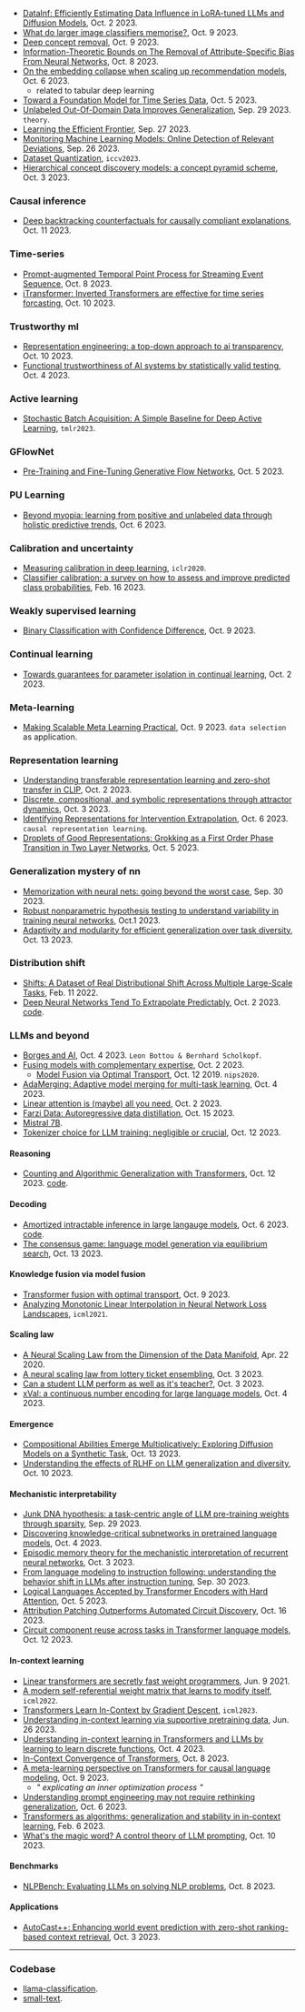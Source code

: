
- [DataInf: Efficiently Estimating Data Influence in LoRA-tuned LLMs and Diffusion Models](https://browse.arxiv.org/pdf/2310.00902.pdf), Oct. 2 2023.
- [What do larger image classifiers memorise?](https://arxiv.org/pdf/2310.05337.pdf), Oct. 9 2023.
- [Deep concept removal](https://arxiv.org/pdf/2310.05755.pdf), Oct. 9 2023.
- [Information-Theoretic Bounds on The Removal of Attribute-Specific Bias From Neural Networks](https://arxiv.org/pdf/2310.04955.pdf), Oct. 8 2023.
- [On the embedding collapse when scaling up recommendation models](https://arxiv.org/pdf/2310.04400.pdf), Oct. 6 2023.
  - related to tabular deep learning
- [Toward a Foundation Model for Time Series Data](https://arxiv.org/pdf/2310.03916.pdf), Oct. 5 2023.
- [Unlabeled Out-Of-Domain Data Improves Generalization](https://arxiv.org/pdf/2310.00027.pdf), Sep. 29 2023. `theory`.
- [Learning the Efficient Frontier](https://browse.arxiv.org/pdf/2309.15775.pdf), Sep. 27 2023.
- [Monitoring Machine Learning Models: Online Detection of Relevant Deviations](https://browse.arxiv.org/pdf/2309.15187.pdf), Sep. 26 2023.
- [Dataset Quantization](https://openaccess.thecvf.com/content/ICCV2023/papers/Zhou_Dataset_Quantization_ICCV_2023_paper.pdf), `iccv2023`.
- [Hierarchical concept discovery models: a concept pyramid scheme](https://browse.arxiv.org/pdf/2310.02116.pdf), Oct. 3 2023.

### Causal inference

- [Deep backtracking counterfactuals for causally compliant explanations](https://arxiv.org/pdf/2310.07665.pdf), Oct. 11 2023.

### Time-series

- [Prompt-augmented Temporal Point Process for Streaming Event Sequence](https://arxiv.org/pdf/2310.04993.pdf), Oct. 8 2023.
- [iTransformer: Inverted Transformers are effective for time series forcasting](https://arxiv.org/pdf/2310.06625.pdf), Oct. 10 2023.

### Trustworthy ml

- [Representation engineering: a top-down approach to ai transparency](https://browse.arxiv.org/pdf/2310.01405.pdf), Oct. 10 2023.
- [Functional trustworthiness of AI systems by statistically valid testing](https://browse.arxiv.org/pdf/2310.02727.pdf), Oct. 4 2023.

### Active learning

- [Stochastic Batch Acquisition: A Simple Baseline for Deep Active Learning](https://openreview.net/pdf?id=vcHwQyNBjW), `tmlr2023`.

### GFlowNet

- [Pre-Training and Fine-Tuning Generative Flow Networks](https://browse.arxiv.org/pdf/2310.03419.pdf), Oct. 5 2023.

### PU Learning

- [Beyond myopia: learning from positive and unlabeled data through holistic predictive trends](https://arxiv.org/pdf/2310.04078.pdf), Oct. 6 2023.

### Calibration and uncertainty

- [Measuring calibration in deep learning](https://openreview.net/pdf?id=r1la7krKPS), `iclr2020`.
- [Classifier calibration: a survey on how to assess and improve predicted class probabilities](https://arxiv.org/pdf/2112.10327.pdf), Feb. 16 2023.

### Weakly supervised learning

- [Binary Classification with Confidence Difference](https://arxiv.org/pdf/2310.05632.pdf), Oct. 9 2023.

### Continual learning

- [Towards guarantees for parameter isolation in continual learning](https://browse.arxiv.org/pdf/2310.01165.pdf), Oct. 2 2023.

### Meta-learning

- [Making Scalable Meta Learning Practical](https://arxiv.org/pdf/2310.05674.pdf), Oct. 9 2023. `data selection` as application.

### Representation learning

- [Understanding transferable representation learning and zero-shot transfer in CLIP](https://browse.arxiv.org/pdf/2310.00927.pdf), Oct. 2 2023.
- [Discrete, compositional, and symbolic representations through attractor dynamics](https://browse.arxiv.org/pdf/2310.01807.pdf), Oct. 3 2023.
- [Identifying Representations for Intervention Extrapolation](https://arxiv.org/pdf/2310.04295.pdf), Oct. 6 2023. `causal representation learning`.
- [Droplets of Good Representations: Grokking as a First Order Phase Transition in Two Layer Networks](https://arxiv.org/pdf/2310.03789.pdf), Oct. 5 2023.

### Generalization mystery of nn

- [Memorization with neural nets: going beyond the worst case](https://arxiv.org/pdf/2310.00327.pdf), Sep. 30 2023.
- [Robust nonparametric hypothesis testing to understand variability in training neural networks](https://arxiv.org/pdf/2310.00541.pdf), Oct.1 2023.
- [Adaptivity and modularity for efficient generalization over task diversity](https://arxiv.org/pdf/2310.08866.pdf), Oct. 13 2023.

### Distribution shift

- [Shifts: A Dataset of Real Distributional Shift Across Multiple Large-Scale Tasks](https://arxiv.org/pdf/2107.07455.pdf), Feb. 11 2022.
- [Deep Neural Networks Tend To Extrapolate Predictably](https://browse.arxiv.org/pdf/2310.00873.pdf), Oct. 2 2023. [code](https://github.com/katiekang1998/cautious_extrapolation).

### LLMs and beyond

- [Borges and AI](https://browse.arxiv.org/pdf/2310.01425.pdf), Oct. 4 2023. `Leon Bottou & Bernhard Scholkopf`.
- [Fusing models with complementary expertise](https://browse.arxiv.org/pdf/2310.01542.pdf), Oct. 2 2023.
  - [Model Fusion via Optimal Transport](https://arxiv.org/abs/1910.05653), Oct. 12 2019. `nips2020`.
- [AdaMerging: Adaptive model merging for multi-task learning](https://browse.arxiv.org/pdf/2310.02575.pdf), Oct. 4 2023.
- [Linear attention is (maybe) all you need](https://browse.arxiv.org/pdf/2310.01082.pdf), Oct. 2 2023.
- [Farzi Data: Autoregressive data distillation](https://arxiv.org/pdf/2310.09983.pdf), Oct. 15 2023.
- [Mistral 7B](https://mistral.ai/news/announcing-mistral-7b/).
- [Tokenizer choice for LLM training: negligible or crucial](https://arxiv.org/pdf/2310.08754.pdf), Oct. 12 2023.

#### Reasoning

- [Counting and Algorithmic Generalization with Transformers](https://arxiv.org/pdf/2310.08661.pdf), Oct. 12 2023. [code](https://github.com/SimonOuellette35/CountingWithTransformers).

#### Decoding

- [Amortized intractable inference in large langauge models](https://arxiv.org/pdf/2310.04363.pdf), Oct. 6 2023. [code](https://github.com/GFNOrg/gfn-lm-tuning).
- [The consensus game: language model generation via equilibrium search](https://arxiv.org/pdf/2310.09139.pdf), Oct. 13 2023.

#### Knowledge fusion via model fusion

- [Transformer fusion with optimal transport](https://arxiv.org/pdf/2310.05719.pdf), Oct. 9 2023.
- [Analyzing Monotonic Linear Interpolation in Neural Network Loss Landscapes](https://proceedings.mlr.press/v139/lucas21a/lucas21a.pdf), `icml2021`.

#### Scaling law

- [A Neural Scaling Law from the Dimension of the Data Manifold](https://browse.arxiv.org/pdf/2004.10802.pdf), Apr. 22 2020.
- [A neural scaling law from lottery ticket ensembling](https://browse.arxiv.org/pdf/2310.02258.pdf), Oct. 3 2023.
- [Can a student LLM perform as well as it's teacher?](https://browse.arxiv.org/pdf/2310.02421.pdf), Oct. 3 2023.
- [xVal: a continuous number encoding for large language models](https://browse.arxiv.org/pdf/2310.02989.pdf), Oct. 4 2023.

#### Emergence

- [Compositional Abilities Emerge Multiplicatively: Exploring Diffusion Models on a Synthetic Task](https://arxiv.org/pdf/2310.09336.pdf), Oct. 13 2023.
- [Understanding the effects of RLHF on LLM generalization and diversity](https://arxiv.org/pdf/2310.06452.pdf), Oct. 10 2023.

#### Mechanistic interpretability

- [Junk DNA hypothesis: a task-centric angle of LLM pre-training weights through sparsity](https://browse.arxiv.org/pdf/2310.02277.pdf), Sep. 29 2023.
- [Discovering knowledge-critical subnetworks in pretrained language models](https://browse.arxiv.org/pdf/2310.03084.pdf), Oct. 4 2023.
- [Episodic memory theory for the mechanistic interpretation of recurrent neural networks](https://browse.arxiv.org/pdf/2310.02430.pdf), Oct. 3 2023.
- [From language modeling to instruction following: understanding the behavior shift in LLMs after instruction tuning](https://arxiv.org/pdf/2310.00492.pdf), Sep. 30 2023.
- [Logical Languages Accepted by Transformer Encoders with Hard Attention](https://arxiv.org/pdf/2310.03817.pdf), Oct. 5 2023.
- [Attribution Patching Outperforms Automated Circuit Discovery](https://arxiv.org/pdf/2310.10348.pdf), Oct. 16 2023.
- [Circuit component reuse across tasks in Transformer language models](https://arxiv.org/pdf/2310.08744.pdf), Oct. 12 2023.

#### In-context learning

- [Linear transformers are secretly fast weight programmers](https://arxiv.org/pdf/2102.11174.pdf), Jun. 9 2021.
- [A modern self-referential weight matrix that learns to modify itself](https://proceedings.mlr.press/v162/irie22b/irie22b.pdf), `icml2022`.
- [Transformers Learn In-Context by Gradient Descent](https://proceedings.mlr.press/v202/von-oswald23a/von-oswald23a.pdf), `icml2023`.
- [Understanding in-context learning via supportive pretraining data](https://arxiv.org/pdf/2306.15091.pdf), Jun. 26 2023.
- [Understanding in-context learning in Transformers and LLMs by learning to learn discrete functions](https://browse.arxiv.org/pdf/2310.03016.pdf), Oct. 4 2023.
- [In-Context Convergence of Transformers](https://arxiv.org/pdf/2310.05249.pdf), Oct. 8 2023.
- [A meta-learning perspective on Transformers for causal language modeling](https://arxiv.org/pdf/2310.05884.pdf), Oct. 9 2023.
  - _" explicating an inner optimization process "_
- [Understanding prompt engineering may not require rethinking generalization](https://arxiv.org/pdf/2310.03957.pdf), Oct. 6 2023.
- [Transformers as algorithms: generalization and stability in in-context learning](https://arxiv.org/pdf/2301.07067.pdf), Feb. 6 2023.
- [What's the magic word? A control theory of LLM prompting](https://arxiv.org/pdf/2310.04444.pdf), Oct. 10 2023.

#### Benchmarks

- [NLPBench: Evaluating LLMs on solving NLP problems](https://browse.arxiv.org/pdf/2309.15630.pdf), Oct. 8 2023.

#### Applications

- [AutoCast++: Enhancing world event prediction with zero-shot ranking-based context retrieval](https://browse.arxiv.org/pdf/2310.01880.pdf), Oct. 3 2023.

---

### Codebase

- [llama-classification](https://github.com/sh0416/llama-classification).
- [small-text](https://github.com/webis-de/small-text/tree/main).
